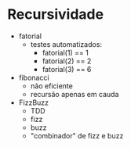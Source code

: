 # Recursividade

- fatorial
  - testes automatizados:
    - fatorial(1) == 1
    - fatorial(2) == 2
    - fatorial(3) == 6
- fibonacci
  - não eficiente
  - recursão apenas em cauda
- FizzBuzz
  - TDD
  - fizz
  - buzz
  - "combinador" de fizz e buzz
